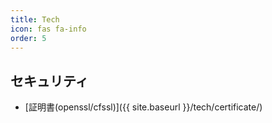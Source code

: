 ```yaml
---
title: Tech
icon: fas fa-info
order: 5
---
```


## セキュリティ


* [証明書(openssl/cfssl)]({{ site.baseurl }}/tech/certificate/)

